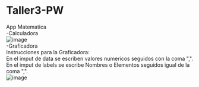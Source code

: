 # Taller3-PW
App Matematica\
-Calculadora\
![image](https://user-images.githubusercontent.com/82180254/133915424-045f5f39-f8bf-43ff-90cc-ab764de96d7e.png)\
-Graficadora\
Instrucciones para la Graficadora:\
En el imput de data se escriben valores numericos seguidos con la coma ",".\
En el imput de labels se escribe Nombres o Elementos seguidos igual de la coma ",".\
![image](https://user-images.githubusercontent.com/56130919/133915343-21c91683-5d82-49d0-8ab6-d986cdf5ea82.png)
